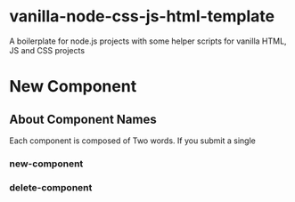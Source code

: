 # vanilla-node-css-js-html-template
A boilerplate for node.js projects with some helper scripts for vanilla HTML, JS and CSS projects

# New Component

## About Component Names

Each component is composed of Two words. If you submit a single 

### new-component
### delete-component
